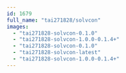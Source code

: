 ```yaml
---
id: 1679
full_name: "tai271828/solvcon"
images: 
  - "tai271828-solvcon-0.1.0"
  - "tai271828-solvcon-1.0.0-0.1.4+"
  - "tai271828-solvcon-0.1.0"
  - "tai271828-solvcon-latest"
  - "tai271828-solvcon-1.0.0-0.1.4+"
---
```

